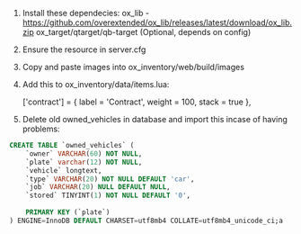 1. Install these dependecies:
    ox_lib - https://github.com/overextended/ox_lib/releases/latest/download/ox_lib.zip
    ox_target/qtarget/qb-target (Optional, depends on config)

2. Ensure the resource in server.cfg

3. Copy and paste images into ox_inventory/web/build/images

4. Add this to ox_inventory/data/items.lua:

	['contract'] = {
		label = 'Contract',
		weight = 100,
		stack = true
	},

5. Delete old owned_vehicles in database and import this incase of having problems:
```sql
CREATE TABLE `owned_vehicles` (
	`owner` VARCHAR(60) NOT NULL,
	`plate` varchar(12) NOT NULL,
	`vehicle` longtext,
	`type` VARCHAR(20) NOT NULL DEFAULT 'car',
	`job` VARCHAR(20) NULL DEFAULT NULL,
	`stored` TINYINT(1) NOT NULL DEFAULT '0',
	
	PRIMARY KEY (`plate`)
) ENGINE=InnoDB DEFAULT CHARSET=utf8mb4 COLLATE=utf8mb4_unicode_ci;a
```

